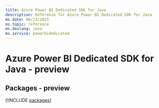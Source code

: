 ```yaml
---
title: Azure Power BI Dedicated SDK for Java
description: Reference for Azure Power BI Dedicated SDK for Java
ms.date: 06/13/2025
ms.topic: reference
ms.devlang: java
ms.service: powerbidedicated
---
```

# Azure Power BI Dedicated SDK for Java - preview
## Packages - preview
[!INCLUDE [packages](power-bi-dedicated-index.md)]